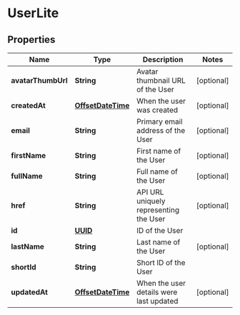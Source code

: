 
# UserLite

## Properties
Name | Type | Description | Notes
------------ | ------------- | ------------- | -------------
**avatarThumbUrl** | **String** | Avatar thumbnail URL of the User |  [optional]
**createdAt** | [**OffsetDateTime**](OffsetDateTime.md) | When the user was created |  [optional]
**email** | **String** | Primary email address of the User |  [optional]
**firstName** | **String** | First name of the User |  [optional]
**fullName** | **String** | Full name of the User |  [optional]
**href** | **String** | API URL uniquely representing the User |  [optional]
**id** | [**UUID**](UUID.md) | ID of the User | 
**lastName** | **String** | Last name of the User |  [optional]
**shortId** | **String** | Short ID of the User | 
**updatedAt** | [**OffsetDateTime**](OffsetDateTime.md) | When the user details were last updated |  [optional]



